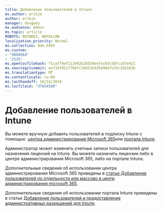 ```yaml
---
title: Добавление пользователей в Intune
ms.author: erikje
author: erikje
manager: dougeby
ms.audience: Admin
ms.topic: article
ROBOTS: NOINDEX, NOFOLLOW
localization_priority: Normal
ms.collection: Adm_O365
ms.custom:
- "9000664"
- "2535"
ms.openlocfilehash: f1caff9ef112042b2bd39e47ec03c587cc87e421
ms.sourcegitcommit: ee719f011f766fc20d23e935e98d7e33c326183b
ms.translationtype: MT
ms.contentlocale: ru-RU
ms.lasthandoff: 10/24/2019
ms.locfileid: "37654580"
---
```

# <a name="add-users-to-intune"></a>Добавление пользователей в Intune

Вы можете вручную добавить пользователей в подписку Intune с помощью  [центра администрирования Microsoft 365](https://admin.microsoft.com/)или [портала Intune](https://portal.azure.com/#blade/Microsoft_Intune_DeviceSettings/ExtensionLandingBlade/overview).

Администратор может изменять учетные записи пользователей для назначения лицензий на Intune. Вы можете назначить лицензии либо в центре администрирования Microsoft 365, либо на портале Intune.

Дополнительные сведения об использовании центра администрирования Microsoft 365 приведены в [статье Добавление пользователей по отдельности или массово в центр администрирования microsoft 365](https://support.office.com/article/Add-users-individually-or-in-bulk-to-Office-365-Admin-Help-1970f7d6-03b5-442f-b385-5880b9c256ec).

Дополнительные сведения об использовании портала Intune приведены в статье [Добавление пользователей и предоставление административных разрешений для Intune](https://docs.microsoft.com/en-us/intune/fundamentals/users-add).